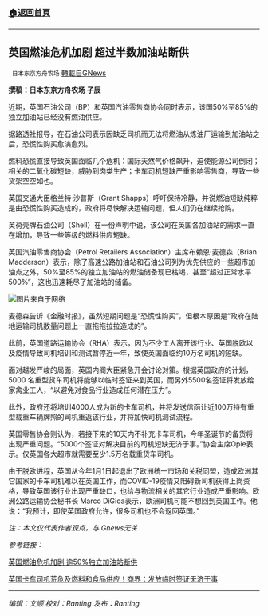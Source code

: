 ###  [:house:返回首頁](https://github.com/ourhimalayas/txt)
---


## 英国燃油危机加剧 超过半数加油站断供
` 日本东京方舟农场` [轉載自GNews](https://gnews.org/zh-hans/1579753/)

**撰稿：日本东京方舟农场 子辰**

近期，英国石油公司（BP）和英国汽油零售商协会同时表示，该国50%至85%的独立加油站已经没有燃油供应。

据路透社报导，在石油公司表示因缺乏司机而无法将燃油从炼油厂运输到加油站之后，恐慌性购买愈演愈烈。

燃料恐慌直接导致英国面临几个危机：国际天然气价格飙升，迫使能源公司倒闭；相关的二氧化碳短缺，威胁到肉类生产；卡车司机短缺严重影响零售商，导致一些货架空空如也。

英国交通大臣格兰特‧沙普斯（Grant Shapps）呼吁保持冷静，并说燃油短缺纯粹是由恐慌性购买造成的，政府将尽快解决运输问题，但人们仍在继续抢购。

英荷壳牌石油公司（Shell）在一份声明中说，该公司在英国各加油站的需求一直在增加，导致一些等级的燃料供应短缺。

英国汽油零售商协会（Petrol Retailers Association）主席布赖恩‧麦德森（Brian Madderson）表示，除了高速公路加油站和石油公司列为优先供应的一些超市加油点之外，50%至85%的独立加油站的燃油储备现已枯竭，甚至“超过正常水平500%”，这也迅速耗尽了加油站的储备。

![](https://assets.gnews.org/wp-content/uploads/2021/10/id13262358-GettyImages-1235520093-600x400-1.jpg)图片来自于网络

麦德森告诉《金融时报》，虽然短期问题是“恐慌性购买”，但根本原因是“政府在陆地运输司机数量问题上一直拖拖拉拉造成的”。

此前，英国道路运输协会（RHA）表示，因为不少工人离开该行业、英国脱欧以及疫情导致司机培训和测试暂停近一年，致使英国面临约10万名司机的短缺。

面对越发严峻的局面，英国内阁大臣紧急开会讨论对策。根据英国政府的计划，5000 名重型货车司机将能够以临时签证来到英国，而另外5500名签证将发放给家禽业工人，“以避免对食品行业造成任何潜在压力”。

此外，政府还将培训4000人成为新的卡车司机，并将发送信函让近100万持有重型载重车辆牌照的司机重返该行业，并将加快司机测试流程。

英国零售协会则认为，若接下来的10天内不补充卡车司机，今年圣诞节的备货将出现严重问题。“5000个签证对解决目前的司机短缺无济于事。”协会主席Opie表示。仅英国各大超市就需要至少1.5万名载重货车司机。

由于脱欧进程，英国从今年1月1日起退出了欧洲统一市场和关税同盟，造成欧洲其它国家的卡车司机难以在英国工作，而COVID-19疫情又阻碍新司机获得上岗资格，导致英国该行业出现严重缺口，也给与物流相关的其它行业造成严重影响。欧洲公路运输协会秘书长 Marco DiGioa表示，欧洲司机可能不想回到英国工作。他说：“我预计，即使英国政府允许，很多司机也不会返回英国。”

*注：本文仅代表作者观点，与 Gnews无关*

*参考链接：*

[英国燃油危机加剧 逾50%独立加油站断供](https://www.epochtimes.com/gb/21/9/26/n13262040.htm?utm_source=dable)

[英国卡车司机荒危及燃料和食品供应！商界：发放临时签证无济于事](https://finance.sina.cn/2021-09-26/detail-iktzqtyt8135009.d.html?sinawapsharesource=newsapp&amp;wm=3200_0024)

* * *

*编辑：文顺 校对：Ranting 发布：Ranting*
